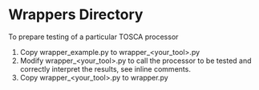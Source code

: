 # Wrappers Directory

To prepare testing of a particular TOSCA processor

1. Copy wrapper_example.py to wrapper_<your_tool>.py
2. Modify wrapper_<your_tool>.py to call the processor to be tested and correctly interpret the results, see inline comments.
3. Copy wrapper_<your_tool>.py to wrapper.py
